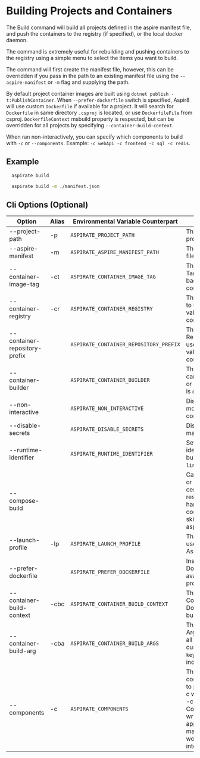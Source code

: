 # Building Projects and Containers

The Build command will build all projects defined in the aspire manifest file, and push the containers to the registry (if specified), or the local docker daemon.

The command is extremely useful for rebuilding and pushing containers to the registry using a simple menu to select the items you want to build.

The command will first create the manifest file, however, this can be overridden if you pass in the path to an existing manifest file using the `--aspire-manifest` or `-m` flag and supplying the path.

By default project container images are built using `dotnet publish -t:PublishContainer`. When `--prefer-dockerfile` switch is specified, Aspir8 will use custom `Dockerfile` if available for a project. It will search for `Dockerfile` in same directory `.csproj` is located, or use `DockerfileFile` from csproj. `DockerfileContext` msbuild property is respected, but can be overridden for all projects by specifying `--container-build-context`.

When ran non-interactively, you can specify which components to build with `-c` or `--components`. Example: `-c webApi -c frontend -c sql -c redis`.

## Example

```bash
  aspirate build
```

```bash
  aspirate build -m ./manifest.json
```

## Cli Options (Optional)

| Option                        | Alias | Environmental Variable Counterpart     | Description                                                                                                                                                                                  |
|-------------------------------|-------|----------------------------------------|----------------------------------------------------------------------------------------------------------------------------------------------------------------------------------------------|
| --project-path                | -p    | `ASPIRATE_PROJECT_PATH`                | The path to the aspire project.                                                                                                                                                              |
| --aspire-manifest             | -m    | `ASPIRATE_ASPIRE_MANIFEST_PATH`        | The aspire manifest file to use                                                                                                                                                              |
| --container-image-tag         | -ct   | `ASPIRATE_CONTAINER_IMAGE_TAG`         | The Container Image Tag to use as the fall-back value for all containers.                                                                                                                    |
| --container-registry          | -cr   | `ASPIRATE_CONTAINER_REGISTRY`          | The Container Registry to use as the fall-back value for all containers.                                                                                                                     |
| --container-repository-prefix |       | `ASPIRATE_CONTAINER_REPOSITORY_PREFIX` | The Container Repository Prefix to use as the fall-back value for all containers.                                                                                                            |
| --container-builder           |       | `ASPIRATE_CONTAINER_BUILDER`           | The Container Builder: can be `docker`, `podman` or `nerdctl`. The default is `docker`.                                                                                                                 |
| --non-interactive             |       | `ASPIRATE_NON_INTERACTIVE`             | Disables interactive mode for the command                                                                                                                                                    |
| --disable-secrets             |       | `ASPIRATE_DISABLE_SECRETS`             | Disables secrets management features.                                                                                                                                                        |
| --runtime-identifier          |       | `ASPIRATE_RUNTIME_IDENTIFIER`          | Sets the runtime identifier for project builds. Defaults to `linux-x64`.                                                                                                                     |
| --compose-build               |       |                                        | Can be included one or more times to set certain dockerfile resource building to be handled by the compose file. This will skip build and push in aspirate.                                  |
| --launch-profile              | -lp   | `ASPIRATE_LAUNCH_PROFILE`              | The launch profile to use when building the Aspire Manifest.                                                                                                                                 |
| --prefer-dockerfile           |       | `ASPIRATE_PREFER_DOCKERFILE`           | Instructs to use Dockerfile when available to build project images.                                                                                                                          |
| --container-build-context     | -cbc  | `ASPIRATE_CONTAINER_BUILD_CONTEXT`     | The Container Build Context to use when Dockerfile is used to build projects.                                                                                                                |
| --container-build-arg         | -cba  | `ASPIRATE_CONTAINER_BUILD_ARGS`        | The Container Build Arguments to use for all projects with custom Dockerfile. In `key=value` format. Can include multiple times.                                                             |
| --components                  | -c    | `ASPIRATE_COMPONENTS`                  | The components/resources to process. Example: -c webApi -c frontend -c sql -c redis . Components must be written exactly as they appear in manifest.json. Only works when ran non-interactive|